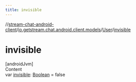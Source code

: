 ```yaml
---
title: invisible
---
```

//[stream-chat-android-client](../../../index.md)/[io.getstream.chat.android.client.models](../index.md)/[User](index.md)/[invisible](invisible.md)



# invisible  
[androidJvm]  
Content  
var [invisible](invisible.md): [Boolean](https://kotlinlang.org/api/latest/jvm/stdlib/kotlin/-boolean/index.html) = false  



